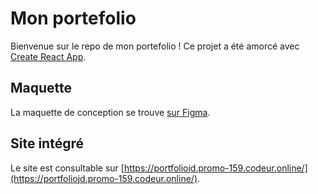 # Mon portefolio

Bienvenue sur le repo de mon portefolio !
Ce projet a été amorcé avec [Create React App](https://github.com/facebook/create-react-app).

## Maquette

La maquette de conception se trouve [sur Figma](https://www.figma.com/file/eO1xN3pZTQKfdMS1d7PS3L/Portfolio-React?node-id=3%3A2).

## Site intégré

Le site est consultable sur [https://portfoliojd.promo-159.codeur.online/](https://portfoliojd.promo-159.codeur.online/).
